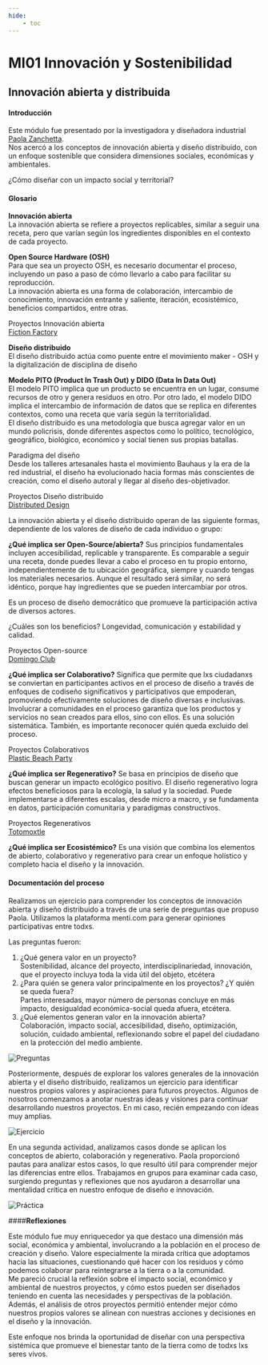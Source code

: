 ```yaml
---
hide:
    - toc
---
```


# MI01 Innovación y Sostenibilidad

## **Innovación abierta y distribuida**

#### **Introducción**

Este módulo fue presentado por la investigadora y diseñadora industrial [Paola Zanchetta](https://distributeddesign.eu/talent/paola-zanchetta/). <br> 
Nos acercó a los conceptos de innovación abierta y diseño distribuido, con un enfoque sostenible que considera dimensiones sociales, económicas y ambientales. 

¿Cómo diseñar con un impacto social y territorial?

#### **Glosario**

**Innovación abierta** <br> 
La innovación abierta se refiere a proyectos replicables, similar a seguir una receta, pero que varían según los ingredientes disponibles en el contexto de cada proyecto. 

**Open Source Hardware (OSH)** <br> 
Para que sea un proyecto OSH, es necesario documentar el proceso, incluyendo un paso a paso de cómo llevarlo a cabo para facilitar su reproducción. <br> 
La innovación abierta es una forma de colaboración, intercambio de conocimiento, innovación entrante y saliente, iteración, ecosistémico, beneficios compartidos, entre otras. 

Proyectos Innovación abierta <br> 
[Fiction Factory](https://www.fictionfactory.nl/en/)

**Diseño distribuido** <br> 
El diseño distribuido actúa como puente entre el movimiento maker - OSH y la digitalización de disciplina de diseño 

**Modelo PITO (Product In Trash Out) y DIDO (Data In Data Out)** <br> 
El modelo PITO implica que un producto se encuentra en un lugar, consume recursos de otro y genera residuos en otro. Por otro lado, el modelo DIDO implica el intercambio de información de datos que se replica en diferentes contextos, como una receta que varía según la territorialidad. <br> 
El diseño distribuido es una metodología que busca agregar valor en un mundo policrisis, donde diferentes aspectos como lo político, tecnológico, geográfico, biológico, económico y social tienen sus propias batallas.

Paradigma del diseño <br> 
Desde los talleres artesanales hasta el movimiento Bauhaus y la era de la red industrial, el diseño ha evolucionado hacia formas más conscientes de creación, como el diseño autoral y llegar al diseño des-objetivador. 

Proyectos Diseño distribuido <br> 
[Distributed Design](https://distributeddesign.eu/)

La innovación abierta y el diseño distribuido operan de las siguiente formas, dependiente de los valores de diseño de cada individuo o grupo: 

**¿Qué implica ser Open-Source/abierta?**
Sus principios fundamentales incluyen accesibilidad, replicable y transparente. Es comparable a seguir una receta, donde puedes llevar a cabo el proceso en tu propio entorno, independientemente de tu ubicación geográfica, siempre y cuando tengas los materiales necesarios. Aunque el resultado será similar, no será idéntico, porque hay ingredientes que se pueden intercambiar por otros. 

Es un proceso de diseño democrático que promueve la participación activa de diversos actores. 

¿Cuáles son los beneficios? Longevidad, comunicación y estabilidad y calidad. 

Proyectos Open-source <br> 
[Domingo Club](https://domingoclub.com/)

**¿Qué implica ser Colaborativo?**
Significa que permite que lxs ciudadanxs se conviertan en participantes activos en el proceso de diseño a través de enfoques de codiseño significativos y participativos que empoderan, promoviendo efectivamente soluciones de diseño diversas e inclusivas. 
Involucrar a comunidades en el proceso garantiza que los productos y servicios no sean creados para ellos, sino con ellos. Es una solución sistemática. También, es importante reconocer quién queda excluido del proceso. 

Proyectos Colaborativos <br> 
[Plastic Beach Party](https://www.plasticbeachparty.com/)

**¿Qué implica ser Regenerativo?**
Se basa en principios de diseño que buscan generar un impacto ecológico positivo. El diseño regenerativo logra efectos beneficiosos para la ecología, la salud y la sociedad. Puede implementarse a diferentes escalas, desde micro a macro, y se fundamenta en datos, participación comunitaria y paradigmas constructivos. 

Proyectos Regenerativos <br> 
[Totomoxtle](https://www.fernandolaposse.com/totomoxle)

**¿Qué implica ser Ecosistémico?**
Es una visión que combina los elementos de abierto, colaborativo y regenerativo para crear un enfoque holístico y completo hacia el diseño y la innovación.


#### **Documentación del proceso**
Realizamos un ejercicio para comprender los conceptos de innovación abierta y diseño distribuido a través de una serie de preguntas que propuso Paola. Utilizamos la plataforma menti.com para generar opiniones participativas entre todxs. 

Las preguntas fueron: <br>
1. ¿Qué genera valor en un proyecto? <br>
Sostenibilidad, alcance del proyecto, interdisciplinariedad, innovación, que el proyecto incluya toda la vida útil del objeto, etcétera <br>
2. ¿Para quién se genera valor principalmente en los proyectos? ¿Y quién se queda fuera? <br>
Partes interesadas, mayor número de personas concluye en más impacto, desigualdad económica-social queda afuera, etcétera. <br>
3. ¿Qué elementos generan valor en la innovación abierta? <br>
Colaboración, impacto social, accesibilidad, diseño, optimización, solución, cuidado ambiental, reflexionando sobre el papel del ciudadano en la protección del medio ambiente. 

![Preguntas](../images/MI01/entretodes.png)

Posteriormente, después de explorar los valores generales de la innovación abierta y el diseño distribuido, realizamos un ejercicio para identificar nuestros propios valores y aspiraciones para futuros proyectos. Algunos de nosotros comenzamos a anotar nuestras ideas y visiones para continuar desarrollando nuestros proyectos. En mi caso, recién empezando con ideas muy amplias. 

![Ejercicio](../images/MI01/ej.png)

En una segunda actividad, analizamos casos donde se aplican los conceptos de abierto, colaboración y regenerativo. Paola proporcionó pautas para analizar estos casos, lo que resultó útil para comprender mejor las diferencias entre ellos. Trabajamos en grupos para examinar cada caso, surgiendo preguntas y reflexiones que nos ayudaron a desarrollar una mentalidad crítica en nuestro enfoque de diseño e innovación.

![Práctica](../images/MI01/ejemplo.png)

####**Reflexiones**

Este módulo fue muy enriquecedor ya que destaco una dimensión más social, económica y ambiental, involucrando a la población en el proceso de creación y diseño. Valore especialmente la mirada crítica que adoptamos hacia las situaciones, cuestionando qué hacer con los residuos y cómo podemos colaborar para reintegrarse a la tierra o a la comunidad. <br>
Me pareció crucial la reflexión sobre el impacto social, económico y ambiental de nuestros proyectos, y cómo estos pueden ser diseñados teniendo en cuenta las necesidades y perspectivas de la población. Además, el análisis de otros proyectos permitió entender mejor cómo nuestros propios valores se alinean con nuestras acciones y decisiones en el diseño y la innovación. 

Este enfoque nos brinda la oportunidad de diseñar con una perspectiva sistémica que promueve el bienestar tanto de la tierra como de todxs lxs seres vivos.
